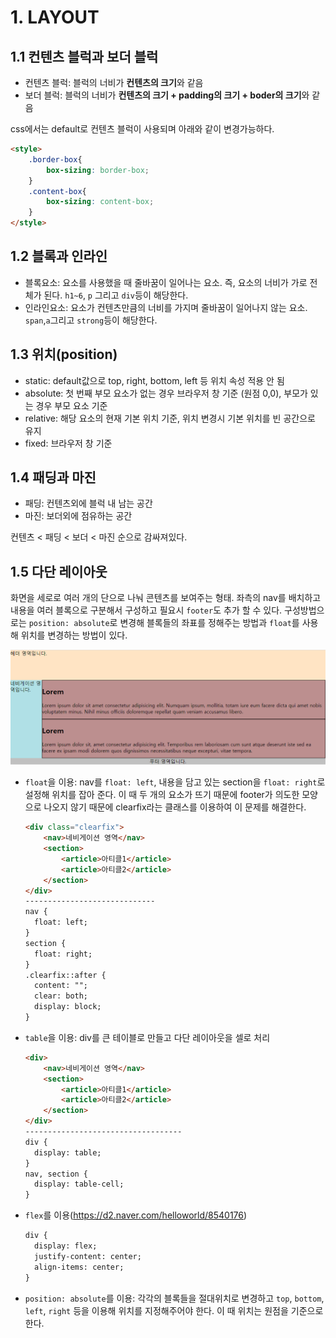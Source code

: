 # 1. LAYOUT



## 1.1 컨텐츠 블럭과 보더 블럭

- 컨텐츠 블럭: 블럭의 너비가 **컨텐츠의 크기**와 같음
- 보더 블럭: 블럭의 너비가 **컨텐츠의 크기 + padding의 크기 + boder의 크기**와 같음

css에서는 default로 컨텐츠 블럭이 사용되며 아래와 같이 변경가능하다.

```html
<style>
    .border-box{
        box-sizing: border-box;
    }
    .content-box{
        box-sizing: content-box;
    }
</style>
```



## 1.2 블록과 인라인

- 블록요소: 요소를 사용했을 때 줄바꿈이 일어나는 요소. 즉, 요소의 너비가 가로 전체가 된다. `h1~6`, `p` 그리고 `div`등이 해당한다.
- 인라인요소: 요소가 컨텐츠만큼의 너비를 가지며 줄바꿈이 일어나지 않는 요소. `span`,`a`그리고 `strong`등이 해당한다.



## 1.3 위치(position)

- static: default값으로 top, right, bottom, left 등 위치 속성 적용 안 됨
- absolute: 첫 번째 부모 요소가 없는 경우 브라우저 창 기준 (원점 0,0), 부모가 있는 경우 부모 요소 기준
- relative: 해당 요소의 현재 기본 위치 기준, 위치 변경시 기본 위치를 빈 공간으로 유지
- fixed: 브라우저 창 기준



## 1.4 패딩과 마진

- 패딩: 컨텐츠외에 블럭 내 남는 공간
- 마진: 보더외에 점유하는 공간

컨텐츠 < 패딩 < 보더 < 마진 순으로 감싸져있다.



## 1.5 다단 레이아웃

화면을 세로로 여러 개의 단으로 나눠 콘텐츠를 보여주는 형태. 좌측의 nav를 배치하고 내용을 여러 블록으로 구분해서 구성하고 필요시 `footer`도 추가 할 수 있다. 구성방법으로는 `position: absolute`로 변경해 블록들의 좌표를 정해주는 방법과 `float`를 사용해 위치를 변경하는 방법이 있다.

![image-20200312081916091](images/image-20200312081916091.png)

- `float`을 이용: nav를 `float: left`, 내용을 담고 있는 section을 `float: right`로 설정해 위치를 잡아 준다. 이 때 두 개의 요소가 뜨기 때문에 footer가 의도한 모양으로 나오지 않기 때문에 clearfix라는 클래스를 이용하여 이 문제를 해결한다.

  ```html
  <div class="clearfix">
      <nav>네비게이션 영역</nav>
      <section>
          <article>아티클1</article>
          <article>아티클2</article>
      </section>
  </div>
  -----------------------------
  nav {
  	float: left;
  }
  section {
  	float: right;
  }
  .clearfix::after {
  	content: "";
  	clear: both;
  	display: block;
  }
  ```

- `table`을 이용: div를 큰 테이블로 만들고 다단 레이아웃을 셀로 처리

  ```html
  <div>
      <nav>네비게이션 영역</nav>
      <section>
          <article>아티클1</article>
          <article>아티클2</article>
      </section>
  </div>
  -----------------------------------
  div {
  	display: table;
  }
  nav, section {
  	display: table-cell;
  }
  ```

- `flex`를 이용(https://d2.naver.com/helloworld/8540176)

  ```html
  div {
  	display: flex;
  	justify-content: center;
  	align-items: center;
  }
  ```

- `position: absolute`를 이용: 각각의 블록들을 절대위치로 변경하고 `top`, `bottom`, `left`, `right` 등을 이용해 위치를 지정해주어야 한다. 이 때 위치는 원점을 기준으로 한다.